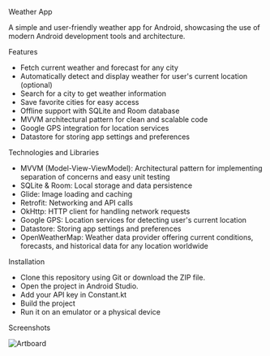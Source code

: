 Weather App

A simple and user-friendly weather app for Android, showcasing the use of modern Android development tools and architecture.

Features

- Fetch current weather and forecast for any city
- Automatically detect and display weather for user's current location (optional)
- Search for a city to get weather information
- Save favorite cities for easy access
- Offline support with SQLite and Room database
- MVVM architectural pattern for clean and scalable code
- Google GPS integration for location services
- Datastore for storing app settings and preferences

Technologies and Libraries

- MVVM (Model-View-ViewModel): Architectural pattern for implementing separation of concerns and easy unit testing
- SQLite & Room: Local storage and data persistence
- Glide: Image loading and caching
- Retrofit: Networking and API calls
- OkHttp: HTTP client for handling network requests
- Google GPS: Location services for detecting user's current location
- Datastore: Storing app settings and preferences
- OpenWeatherMap: Weather data provider offering current conditions, forecasts, and historical data for any location worldwide

Installation

- Clone this repository using Git or download the ZIP file.
- Open the project in Android Studio.
- Add your API key in Constant.kt
- Build the project 
- Run it on an emulator or a physical device

Screenshots

![Artboard](https://user-images.githubusercontent.com/96026315/232347511-0222c1be-1884-43bd-8f52-e91c0834bff7.png)
